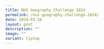 ```yaml
---
title: NUS Geography Challenge 2024
permalink: /nus-geography-challenge-2024/
date: 2024-03-26
layout: post
description: ""
image: ""
variant: tiptap
---
```

